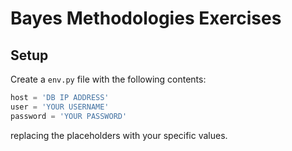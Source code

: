 # Bayes Methodologies Exercises

## Setup

Create a `env.py` file with the following contents:

```python
host = 'DB IP ADDRESS'
user = 'YOUR USERNAME'
password = 'YOUR PASSWORD'
```

replacing the placeholders with your specific values.